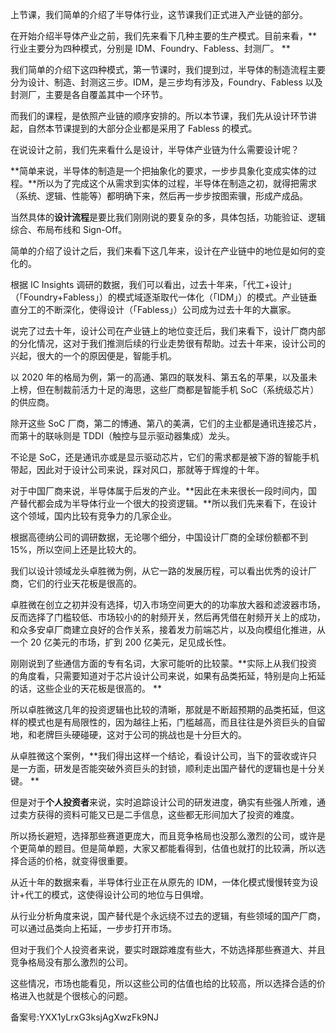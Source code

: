上节课，我们简单的介绍了半导体行业，这节课我们正式进入产业链的部分。

在开始介绍半导体产业之前，我们先来看下几种主要的生产模式。目前来看，**行业主要分为四种模式，分别是 IDM、Foundry、Fabless、封测厂。 **

我们简单的介绍下这四种模式，第一节课时，我们提到过，半导体的制造流程主要分为设计、制造、封测这三步。IDM，是三步均有涉及，Foundry、Fabless 以及封测厂，主要是各自覆盖其中一个环节。 

而我们的课程，是依照产业链的顺序安排的。所以本节课，我们先从设计环节讲起，自然本节课提到的大部分企业都是采用了 Fabless 的模式。 

在说设计之前，我们先来看什么是设计，半导体产业链为什么需要设计呢？ 

**简单来说，半导体的制造是一个把抽象化的要求，一步步具象化变成实体的过程。**所以为了完成这个从需求到实体的过程，半导体在制造之初，就得把需求（系统、逻辑、性能等）都明确下来，然后再一步步按图索骥，形成产成品。

当然具体的**设计流程**是要比我们刚刚说的要复杂的多，具体包括，功能验证、逻辑综合、布局布线和 Sign-Off。 

简单的介绍了设计之后，我们来看下这几年来，设计在产业链中的地位是如何的变化的。

根据 IC Insights 调研的数据，我们可以看出，过去十年来，「代工+设计」（「Foundry+Fabless」）的模式域逐渐取代一体化（「IDM」）的模式。产业链垂直分工的不断深化，使得设计（「Fabless」）公司成为过去十年的大赢家。 

说完了过去十年，设计公司在产业链上的地位变迁后，我们来看下，设计厂商内部的分化情况，这对于我们推测后续的行业走势很有帮助。过去十年来，设计公司的兴起，很大的一个的原因便是，智能手机。

以 2020 年的格局为例，第一的高通、第四的联发科、第五名的苹果，以及虽未上榜，但在制裁前活力十足的海思，这些厂商都是智能手机 SoC（系统级芯片）的供应商。

除开这些 SoC 厂商，第二的博通、第八的美满，它们的主业都是通讯连接芯片，而第十的联咏则是 TDDI（触控与显示驱动器集成）龙头。

不论是 SoC，还是通讯亦或是显示驱动芯片，它们的需求都是被下游的智能手机带起，因此对于设计公司来说，踩对风口，那就等于辉煌的十年。 

对于中国厂商来说，半导体属于后发的产业。**因此在未来很长一段时间内，国产替代都会成为半导体行业一个很大的投资逻辑。**所以我们先来看下，在设计这个领域，国内比较有竞争力的几家企业。

根据高德纳公司的调研数据，无论哪个细分，中国设计厂商的全球份额都不到 15\%，所以空间上还是比较大的。 

我们以设计领域龙头卓胜微为例，从它一路的发展历程，可以看出优秀的设计厂商，它们的行业天花板是很高的。

卓胜微在创立之初并没有选择，切入市场空间更大的的功率放大器和滤波器市场，反而选择了门槛较低、市场较小的的射频开关，然后再凭借在射频开关上的成功，和众多安卓厂商建立良好的合作关系，接着发力前端芯片，以及向模组化推进，从一个 20 亿美元的市场，扩到 200 亿美元，足见成长性。

刚刚说到了些通信方面的专有名词，大家可能听的比较蒙。**实际上从我们投资的角度看，只需要知道对于芯片设计公司来说，如果有品类拓延，特别是向上拓延的话，这些企业的天花板是很高的。 **

所以卓胜微这几年的投资逻辑也比较的清晰，那就是不断超预期的品类拓延，但这样的模式也是有局限性的，因为越往上拓，门槛越高，而且往往是外资巨头的自留地，和老牌巨头硬碰硬，这对于公司的挑战也是十分巨大的。 

从卓胜微这个案例，**我们得出这样一个结论，看设计公司，当下的营收或许只是一方面，研发是否能突破外资巨头的封锁，顺利走出国产替代的逻辑也是十分关键。 **

但是对于**个人投资者**来说，实时追踪设计公司的研发进度，确实有些强人所难，通过卖方获得的资料可能又已是二手信息，这些都无形间加大了投资的难度。

所以扬长避短，选择那些赛道更庞大，而且竞争格局也没那么激烈的公司，或许是个更简单的题目。但是简单题，大家又都能看得到，估值也就打的比较满，所以选择合适的价格，就变得很重要。 

从近十年的数据来看，半导体行业正在从原先的 IDM，一体化模式慢慢转变为设计+代工的模式，这使得设计公司的地位与日俱增。 

从行业分析角度来说，国产替代是个永远绕不过去的逻辑，有些领域的国产厂商，可以通过品类向上拓延，一步步打开市场。

但对于我们个人投资者来说，要实时跟踪难度有些大，不妨选择那些赛道大、并且竞争格局没有那么激烈的公司。

这些情况，市场也能看见，所以这些公司的估值也给的比较高，所以选择合适的价格进入也就是个很核心的问题。

  

备案号:YXX1yLrxG3ksjAgXwzFk9NJ